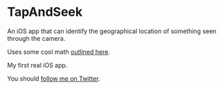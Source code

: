 # TapAndSeek

An iOS app that can identify the geographical location of something seen through the camera.

Uses some cool math <a href="http://apexskier.github.io/TapAndSeek/">outlined here</a>.

My first real iOS app.

You should [follow me on Twitter](https://twitter.com/apexskier).
